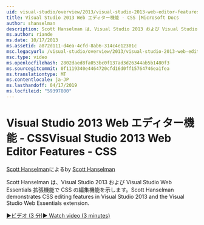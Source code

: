 ```yaml
---
uid: visual-studio/overview/2013/visual-studio-2013-web-editor-features-css
title: Visual Studio 2013 Web エディター機能 - CSS |Microsoft Docs
author: shanselman
description: Scott Hanselman は、Visual Studio 2013 および Visual Studio Web Essentials 拡張機能で CSS の編集機能を示します。
ms.author: riande
ms.date: 10/17/2013
ms.assetid: a872d111-d4ea-4cfd-8ab6-314c4e12301c
msc.legacyurl: /visual-studio/overview/2013/visual-studio-2013-web-editor-features-css
msc.type: video
ms.openlocfilehash: 2802daed8fa053bc0f137ad3d26344ab5b1480f3
ms.sourcegitcommit: 0f1119340e4464720cfd16d0ff15764746ea1fea
ms.translationtype: MT
ms.contentlocale: ja-JP
ms.lasthandoff: 04/17/2019
ms.locfileid: "59397800"
---
```

# <a name="visual-studio-2013-web-editor-features---css"></a><span data-ttu-id="46567-103">Visual Studio 2013 Web エディター機能 - CSS</span><span class="sxs-lookup"><span data-stu-id="46567-103">Visual Studio 2013 Web Editor Features - CSS</span></span>

<span data-ttu-id="46567-104">[Scott Hanselman](https://github.com/shanselman)による</span><span class="sxs-lookup"><span data-stu-id="46567-104">by [Scott Hanselman](https://github.com/shanselman)</span></span>

<span data-ttu-id="46567-105">Scott Hanselman は、Visual Studio 2013 および Visual Studio Web Essentials 拡張機能で CSS の編集機能を示します。</span><span class="sxs-lookup"><span data-stu-id="46567-105">Scott Hanselman demonstrates CSS editing features in Visual Studio 2013 and the Visual Studio Web Essentials extension.</span></span>

[<span data-ttu-id="46567-106">&#9654;ビデオ (3 分)</span><span class="sxs-lookup"><span data-stu-id="46567-106">&#9654; Watch video (3 minutes)</span></span>](https://channel9.msdn.com/Blogs/ASP-NET-Site-Videos/visual-studio-2013-web-editor-features-css)
